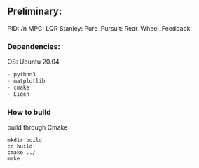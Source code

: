 ## Preliminary:
PID: /n
MPC:
LQR
Stanley:
Pure_Pursuit:
Rear_Wheel_Feedback:


### Dependencies:
OS: Ubuntu 20.04

```markdown
- python3
- matplotlib
- cmake
- Eigen
```

### How to build

build through Cmake

```shell
mkdir build
cd build
cmake ../
make
```




